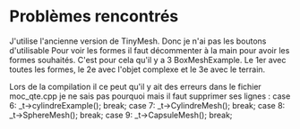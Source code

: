 # Problèmes rencontrés
J'utilise l'ancienne version de TinyMesh.
Donc je n'ai pas les boutons d'utilisable Pour voir les formes il faut décommenter à la main pour avoir les formes souhaités.
C'est pour cela qu'il y a 3 BoxMeshExample.
Le 1er avec toutes les formes, le 2e avec l'objet complexe et le 3e avec le terrain.

Lors de la compilation il ce peut qu'il y ait des erreurs dans le fichier moc_qte.cpp je ne sais pas pourquoi mais il faut supprimer ses lignes :
case 6: _t->cylindreExample(); break;
case 7: _t->CylindreMesh(); break;
case 8: _t->SphereMesh(); break;
case 9: _t->CapsuleMesh(); break;

 
